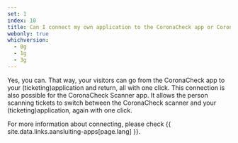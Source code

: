 ```yaml
---
set: 1
index: 10
title: Can I connect my own application to the CoronaCheck app or CoronaCheck Scanner app?
webonly: true
whichversion:
  - 0g
  - 1g
  - 3g
---
```

Yes, you can. That way, your visitors can go from the CoronaCheck app to your (ticketing)application and return, all with one click. This connection is also possible for the CoronaCheck Scanner app. It allows the person scanning tickets to switch between the CoronaCheck scanner and your (ticketing)application, again with one click.

For more information about connecting, please check {{ site.data.links.aansluiting-apps[page.lang] }}.
